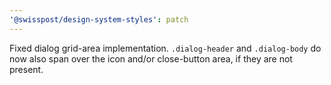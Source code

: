 ```yaml
---
'@swisspost/design-system-styles': patch
---
```


Fixed dialog grid-area implementation. `.dialog-header` and `.dialog-body` do now also span over the icon and/or close-button area, if they are not present.
